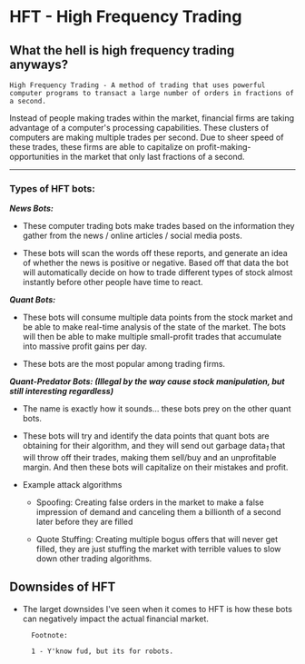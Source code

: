 # HFT - High Frequency Trading

## What the hell is high frequency trading anyways?

    High Frequency Trading - A method of trading that uses powerful computer programs to transact a large number of orders in fractions of a second.

Instead of people making trades within the market, financial firms are taking advantage of a computer's processing capabilities. These clusters of computers are making multiple trades per second. Due to sheer speed of these trades, these firms are able to capitalize on profit-making-opportunities in the market that only last fractions of a second.

---

### **Types of HFT bots:**

***News Bots:***

- These computer trading bots make trades based on the information they gather from the news / online articles / social media posts. 

- These bots will scan the words off these reports, and generate an idea of whether the news is positive or negative. Based off that data the bot will automatically decide on how to trade different types of stock almost instantly before other people have time to react.

***Quant Bots:***

- These bots will consume multiple data points from the stock market and be able to make real-time analysis of the state of the market. The bots will then be able to make multiple small-profit trades that accumulate into massive profit gains per day.

- These bots are the most popular among trading firms.



***Quant-Predator Bots: (Illegal by the way cause stock manipulation, but still interesting regardless)***

- The name is exactly how it sounds... these bots prey on the other quant bots. 

- These bots will try and identify the data points that quant bots are obtaining for their algorithm, and they will send out garbage data<sub>*1*</sub> that will throw off their trades, making them sell/buy and an unprofitable margin. And then these bots will capitalize on their mistakes and profit.

- Example attack algorithms
  - Spoofing: Creating false orders in the market to make a false impression of demand and canceling them a billionth of a second later before they are filled

  - Quote Stuffing: Creating multiple bogus offers that will never get filled, they are just stuffing the market with terrible values to slow down other trading algorithms.


## Downsides of HFT 

- The larget downsides I've seen when it comes to HFT is how these bots can negatively impact the actual financial market.

        Footnote: 

        1 - Y'know fud, but its for robots. 
